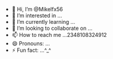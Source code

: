 - 👋 Hi, I’m @Mikelfx56
- 👀 I’m interested in ...
- 🌱 I’m currently learning ...
- 💞️ I’m looking to collaborate on ...
- 📫 How to reach me ...2348108324912
- 😄 Pronouns: ...
- ⚡ Fun fact: ...^⁠_⁠^

<!---
Mikelfx56/Mikelfx56 is a ✨ special ✨ repository because its `README.md` (this file) appears on your GitHub profile.
You can click the Preview link to take a look at your changes.
--->
